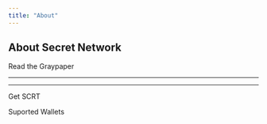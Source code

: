 ```yaml
---
title: "About"
---
```


<!-- Page title -->
<column>
<block>
<hero-title>









## About Secret Network

</hero-title>
</block>
</column>

<!-- Intro -->
<column number="2" number-s="1" weight="left">

<block>

<text-area section="top" color="accent-yellow" class="homogenize-headings"></text-area>

</block>

</column>








<!-- Ethereum, Monero´s, Cosmos, SCRT Network -->
<column number="1" number-s="1">

<card-structure>

</card-structure>

</column>






















<!-- What Is Secret(SCRT)? -->
<column class="no-padding-box--bottom" number="2" number-s="1" weight="left">

<block>

<text-area section="middle_second" color="accent-yellow" class="homogenize-headings"></text-area>

</block>

</column>








<!-- Button Read Graypaper -->
<column class="no-padding-box--top">

<block>

<btn class="no-arrow" url="/graypaper">Read the Graypaper</btn>

</block>

</column>








<!-- separator -->
<column>
<block>

<hr class="swirl-d"/>

</block>
</column>






<!-- WHAT CAN SECRET CONTRACTS DO? -->
<column class="accent-green" number="2" number-s="1" weight="left">

<block>

<text-area section="bottom_first" color="accent-yellow" class="homogenize-headings"></text-area>

</block>

</column>






<!--SCRT Details -->

<column class="about-cards" number="1" number-s="1">

<block>

<text-area section="bottom_second" color="accent-orange" link="/about/secret-tokens-bridges"></text-area>

<text-area section="bottom_third" color="accent-blue" link="/about/secret-tokens-bridges"></text-area>

<text-area section="bottom_fourth" color="accent-green" link="/about/secret-finance"></text-area>

<text-area section="bottom_fifth" color="accent-purple" link="/about/secret-nfts"></text-area>

</block>

</column>

<!-- End SCRT Details -->












<!-- separator -->
<column>
<block>

<hr class="swirl-e"/>

</block>
</column>









<!-- Privacy Important -->
<column class="no-padding-box--bottom" number="2" number-s="1" weight="left">

<block>

<text-area section="middle_first" color="accent-yellow" class="homogenize-headings"></text-area>

</block>

<!-- <block>

<card-current-price>

</card-current-price>

</block> -->

</column>









<!-- Buttons Get SCRTs - Supported Wallets -->
<column class="no-padding-box--top spacer-s supported-wallets">

<block>

<btn class="no-arrow bg-invert" url="/ecosystem/overview#exchange-and-wallet-support">Get SCRT</btn>

<btn class="" url="/ecosystem/overview#exchange-and-wallet-support">Suported Wallets</btn>

</block>

<block class="learn-more">

<!-- <p><a href="http://localhost:8080//blog/wrapped-scrt-is-live-on-ethereum">Learn more about wSCRT</a></p> -->

</block>

</column>


<!-- Privacy Important -->
<column class="no-padding-box--bottom" number="2" number-s="1" weight="left">

<block>

<text-area section="choose_privacy" color="accent-yellow" class="homogenize-headings"></text-area>

</block>

<!-- <block>

<card-current-price>

</card-current-price>

</block> -->

</column>




<!-- Card stats -->
<!-- <card-stats class="spacer-s"></card-stats> -->



<!-- block header -->
<!-- <column id="faq">

<block>

### FAQ

</block>

</column> -->

<!-- FAQ -->
<!-- <column>

<block>

<faq></faq>

</block>

</column> -->
